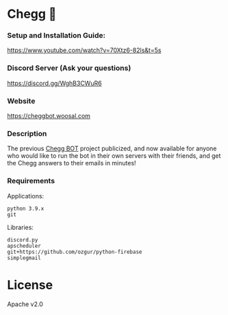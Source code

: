 # Chegg 👾

### Setup and Installation Guide:
https://www.youtube.com/watch?v=70Xtz6-82ls&t=5s

### Discord Server (Ask your questions)
https://discord.gg/WghB3CWuR6

### Website
https://cheggbot.woosal.com

### Description
The previous [Chegg BOT](https://github.com/woosal1337/Chegg-Discord-BOT) project publicized, and now available for anyone who would like to run the bot in their own servers with their friends, and get the Chegg answers to their emails in minutes!

### Requirements
Applications:
```
python 3.9.x
git
```

Libraries:
```
discord.py
apscheduler
git+https://github.com/ozgur/python-firebase
simplegmail
```
# License
Apache v2.0
